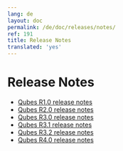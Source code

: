 ```yaml
---
lang: de
layout: doc
permalink: /de/doc/releases/notes/
ref: 191
title: Release Notes
translated: 'yes'
---
```


Release Notes
=============

 * [Qubes R1.0 release notes](/de/doc/releases/1.0/release-notes/)
 * [Qubes R2.0 release notes](/de/doc/releases/2.0/release-notes/)
 * [Qubes R3.0 release notes](/de/doc/releases/3.0/release-notes/)
 * [Qubes R3.1 release notes](/de/doc/releases/3.1/release-notes/)
 * [Qubes R3.2 release notes](/de/doc/releases/3.2/release-notes/)
 * [Qubes R4.0 release notes](/de/doc/releases/4.0/release-notes/)